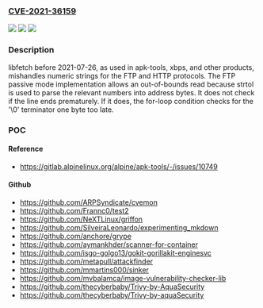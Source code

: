 ### [CVE-2021-36159](https://cve.mitre.org/cgi-bin/cvename.cgi?name=CVE-2021-36159)
![](https://img.shields.io/static/v1?label=Product&message=n%2Fa&color=blue)
![](https://img.shields.io/static/v1?label=Version&message=n%2Fa&color=blue)
![](https://img.shields.io/static/v1?label=Vulnerability&message=n%2Fa&color=brighgreen)

### Description

libfetch before 2021-07-26, as used in apk-tools, xbps, and other products, mishandles numeric strings for the FTP and HTTP protocols. The FTP passive mode implementation allows an out-of-bounds read because strtol is used to parse the relevant numbers into address bytes. It does not check if the line ends prematurely. If it does, the for-loop condition checks for the '\0' terminator one byte too late.

### POC

#### Reference
- https://gitlab.alpinelinux.org/alpine/apk-tools/-/issues/10749

#### Github
- https://github.com/ARPSyndicate/cvemon
- https://github.com/Frannc0/test2
- https://github.com/NeXTLinux/griffon
- https://github.com/SilveiraLeonardo/experimenting_mkdown
- https://github.com/anchore/grype
- https://github.com/aymankhder/scanner-for-container
- https://github.com/isgo-golgo13/gokit-gorillakit-enginesvc
- https://github.com/metapull/attackfinder
- https://github.com/mmartins000/sinker
- https://github.com/mvbalamca/image-vulnerability-checker-lib
- https://github.com/thecyberbaby/Trivy-by-AquaSecurity
- https://github.com/thecyberbaby/Trivy-by-aquaSecurity

